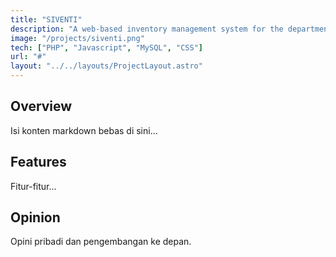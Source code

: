 ```yaml
---
title: "SIVENTI"
description: "A web-based inventory management system for the department of IT at State Polytechnic of Malang."
image: "/projects/siventi.png"
tech: ["PHP", "Javascript", "MySQL", "CSS"]
url: "#"
layout: "../../layouts/ProjectLayout.astro"
---
```


## Overview

Isi konten markdown bebas di sini...

## Features

Fitur-fitur...

## Opinion

Opini pribadi dan pengembangan ke depan.
